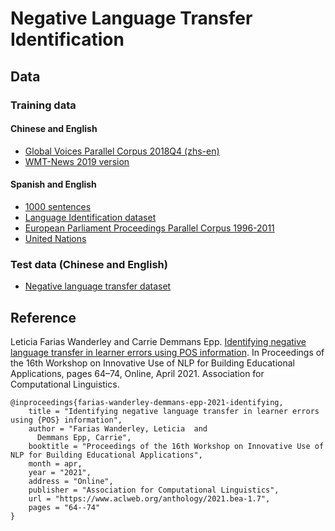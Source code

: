 # Negative Language Transfer Identification

## Data

### Training data

#### Chinese and English
- [Global Voices Parallel Corpus 2018Q4 (zhs-en)](http://casmacat.eu/corpus/global-voices.html)
- [WMT-News 2019 version](http://opus.nlpl.eu/WMT-News-v2019.php)

#### Spanish and English
- [1000 sentences](https://www.kaggle.com/bryanpark/parallelsents)
- [Language Identification dataset](https://www.kaggle.com/zarajamshaid/language-identification-datasst)
- [European Parliament Proceedings Parallel Corpus 1996-2011](https://www.kaggle.com/djonafegnem/europarl-parallel-corpus-19962011)
- [United Nations](http://opus.nlpl.eu/UN-v20090831.php)

### Test data (Chinese and English)
- [Negative language transfer dataset](https://github.com/EdTeKLA/LanguageTransfer)

## Reference
Leticia Farias Wanderley and Carrie Demmans Epp. [Identifying negative language transfer in learner errors using POS information](https://www.aclweb.org/anthology/2021.bea-1.7/). In Proceedings of the 16th Workshop on Innovative Use of NLP for Building Educational Applications, pages 64–74, Online, April 2021. Association for Computational Linguistics.

```
@inproceedings{farias-wanderley-demmans-epp-2021-identifying,
    title = "Identifying negative language transfer in learner errors using {POS} information",
    author = "Farias Wanderley, Leticia  and
      Demmans Epp, Carrie",
    booktitle = "Proceedings of the 16th Workshop on Innovative Use of NLP for Building Educational Applications",
    month = apr,
    year = "2021",
    address = "Online",
    publisher = "Association for Computational Linguistics",
    url = "https://www.aclweb.org/anthology/2021.bea-1.7",
    pages = "64--74"
}
```